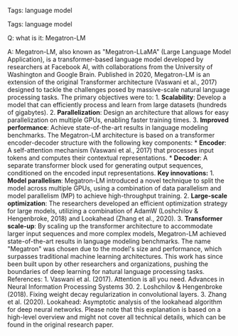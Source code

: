 Tags: language model

Tags: language model

Q: what is it: Megatron-LM

A: Megatron-LM, also known as "Megatron-LLaMA" (Large Language Model Application), is a transformer-based language model developed by researchers at Facebook AI, with collaborations from the University of Washington and Google Brain. Published in 2020, Megatron-LM is an extension of the original Transformer architecture (Vaswani et al., 2017) designed to tackle the challenges posed by massive-scale natural language processing tasks. The primary objectives were to: 1. **Scalability**: Develop a model that can efficiently process and learn from large datasets (hundreds of gigabytes). 2. **Parallelization**: Design an architecture that allows for easy parallelization on multiple GPUs, enabling faster training times. 3. **Improved performance**: Achieve state-of-the-art results in language modeling benchmarks. The Megatron-LM architecture is based on a transformer encoder-decoder structure with the following key components: * **Encoder**: A self-attention mechanism (Vaswani et al., 2017) that processes input tokens and computes their contextual representations. * **Decoder**: A separate transformer block used for generating output sequences, conditioned on the encoded input representations. **Key innovations:** 1. **Model parallelism**: Megatron-LM introduced a novel technique to split the model across multiple GPUs, using a combination of data parallelism and model parallelism (MP) to achieve high-throughput training. 2. **Large-scale optimization**: The researchers developed an efficient optimization strategy for large models, utilizing a combination of AdamW (Loshchilov & Hengenbroke, 2018) and Lookahead (Zhang et al., 2020). 3. **Transformer scale-up**: By scaling up the transformer architecture to accommodate larger input sequences and more complex models, Megatron-LM achieved state-of-the-art results in language modeling benchmarks. The name "Megatron" was chosen due to the model's size and performance, which surpasses traditional machine learning architectures. This work has since been built upon by other researchers and organizations, pushing the boundaries of deep learning for natural language processing tasks. References: 1. Vaswani et al. (2017). Attention is all you need. Advances in Neural Information Processing Systems 30. 2. Loshchilov & Hengenbroke (2018). Fixing weight decay regularization in convolutional layers. 3. Zhang et al. (2020). Lookahead: Asymptotic analysis of the lookahead algorithm for deep neural networks. Please note that this explanation is based on a high-level overview and might not cover all technical details, which can be found in the original research paper.